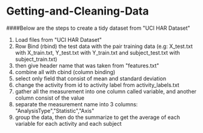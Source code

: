 # Getting-and-Cleaning-Data

####Below are the steps to create a tidy dataset from "UCI HAR Dataset"
1. Load files from "UCI HAR Dataset"
2. Row Bind (rbind) the test data with the pair training data (e.g: X_test.txt with X_train.txt, Y_test.txt with Y_train.txt and subject_test.txt with subject_train.txt)
3. then give header name that was taken from "features.txt"
4. combine all with cbind (column binding)
5. select only field that consist of mean and standard deviation
6. change the activity from id to activity label from activity_labels.txt
7. gather all the measurement into one column called variable, and another column consist of the value
8. separate the measurement name into 3 columns: "AnalysisType","Statistic","Axis"
9. group the data, then do the summarize to get the average of each variable for each activity and each subject
